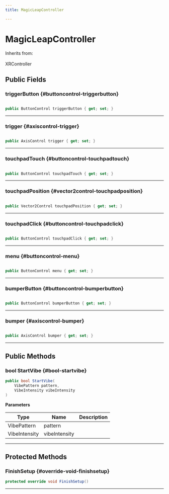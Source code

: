 ```yaml
---
title: MagicLeapController

---
```


# MagicLeapController







Inherits from: <br></br>XRController




## Public Fields

### triggerButton {#buttoncontrol-triggerbutton}

```csharp

public ButtonControl triggerButton { get; set; }

```






-----------

### trigger {#axiscontrol-trigger}

```csharp

public AxisControl trigger { get; set; }

```






-----------

### touchpadTouch {#buttoncontrol-touchpadtouch}

```csharp

public ButtonControl touchpadTouch { get; set; }

```






-----------

### touchpadPosition {#vector2control-touchpadposition}

```csharp

public Vector2Control touchpadPosition { get; set; }

```






-----------

### touchpadClick {#buttoncontrol-touchpadclick}

```csharp

public ButtonControl touchpadClick { get; set; }

```






-----------

### menu {#buttoncontrol-menu}

```csharp

public ButtonControl menu { get; set; }

```






-----------

### bumperButton {#buttoncontrol-bumperbutton}

```csharp

public ButtonControl bumperButton { get; set; }

```






-----------

### bumper {#axiscontrol-bumper}

```csharp

public AxisControl bumper { get; set; }

```






-----------

## Public Methods

### bool StartVibe {#bool-startvibe}

```csharp
public bool StartVibe(
    VibePattern pattern,
    VibeIntensity vibeIntensity
)
```


**Parameters**

| Type | Name  | Description  | 
|--|--|--|
| VibePattern |pattern||
| VibeIntensity |vibeIntensity||






-----------

## Protected Methods

### FinishSetup {#override-void-finishsetup}

```csharp
protected override void FinishSetup()
```






-----------

